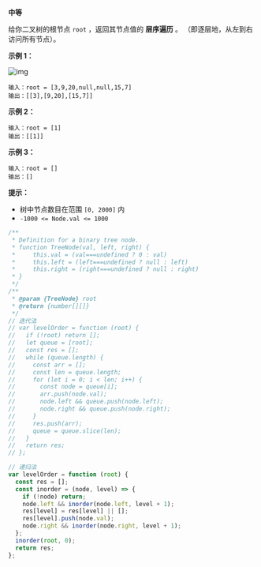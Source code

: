 **中等**

给你二叉树的根节点 `root` ，返回其节点值的 **层序遍历** 。 （即逐层地，从左到右访问所有节点）。

**示例 1：**

![img](https://assets.leetcode.com/uploads/2021/02/19/tree1.jpg)

```
输入：root = [3,9,20,null,null,15,7]
输出：[[3],[9,20],[15,7]]
```

**示例 2：**

```
输入：root = [1]
输出：[[1]]
```

**示例 3：**

```
输入：root = []
输出：[] 
```

**提示：**

- 树中节点数目在范围 `[0, 2000]` 内
- `-1000 <= Node.val <= 1000`

```js
/**
 * Definition for a binary tree node.
 * function TreeNode(val, left, right) {
 *     this.val = (val===undefined ? 0 : val)
 *     this.left = (left===undefined ? null : left)
 *     this.right = (right===undefined ? null : right)
 * }
 */
/**
 * @param {TreeNode} root
 * @return {number[][]}
 */
// 迭代法
// var levelOrder = function (root) {
//   if (!root) return [];
//   let queue = [root];
//   const res = [];
//   while (queue.length) {
//     const arr = [];
//     const len = queue.length;
//     for (let i = 0; i < len; i++) {
//       const node = queue[i];
//       arr.push(node.val);
//       node.left && queue.push(node.left);
//       node.right && queue.push(node.right);
//     }
//     res.push(arr);
//     queue = queue.slice(len);
//   }
//   return res;
// };

// 递归法
var levelOrder = function (root) {
  const res = [];
  const inorder = (node, level) => {
    if (!node) return;
    node.left && inorder(node.left, level + 1);
    res[level] = res[level] || [];
    res[level].push(node.val);
    node.right && inorder(node.right, level + 1);
  };
  inorder(root, 0);
  return res;
};
```

